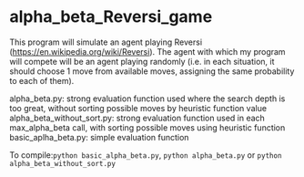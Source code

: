 # alpha_beta_Reversi_game
This program will simulate an agent playing Reversi (https://en.wikipedia.org/wiki/Reversi). The agent with which my program will compete will be an agent playing randomly (i.e. in each situation, it should choose 1 move from available moves, assigning the same probability to each of them).

alpha_beta.py: strong evaluation function used where the search depth is too great, without sorting possible moves by heuristic function value  
alpha_beta_without_sort.py: strong evaluation function used in each max_alpha_beta call, with sorting possible moves using heuristic function  
basic_aplha_beta.py: simple evaluation function  

To compile:``python basic_alpha_beta.py``, ``python alpha_beta.py`` or ``python alpha_beta_without_sort.py``
